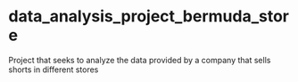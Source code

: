 # data_analysis_project_bermuda_store
 Project that seeks to analyze the data provided by a company that sells shorts in different stores
